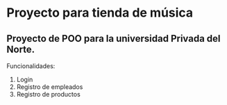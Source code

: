 # Proyecto para tienda de música
## Proyecto de POO para la universidad Privada del Norte.

Funcionalidades:
1. Login
2. Registro de empleados
3. Registro de productos

